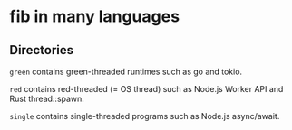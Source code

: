 # fib in many languages

## Directories

`green` contains green-threaded runtimes such as go and tokio.

`red` contains red-threaded (= OS thread) such as Node.js Worker API and Rust thread::spawn.

`single` contains single-threaded programs such as Node.js async/await.
